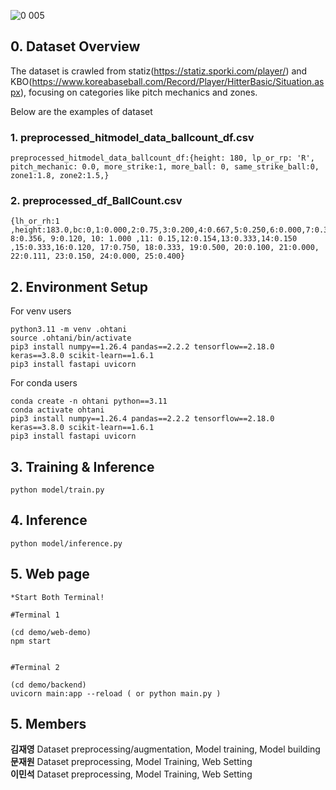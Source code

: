 
![0 005](https://github.com/user-attachments/assets/3cc590ee-6697-424e-b9fc-e20959e8163c)


## 0. Dataset Overview
The dataset is crawled from statiz(https://statiz.sporki.com/player/) and KBO(https://www.koreabaseball.com/Record/Player/HitterBasic/Situation.aspx), focusing on categories like pitch mechanics and zones. 

Below are the examples of dataset

### 1. preprocessed_hitmodel_data_ballcount_df.csv

```
preprocessed_hitmodel_data_ballcount_df:{height: 180, lp_or_rp: 'R', pitch_mechanic: 0.0, more_strike:1, more_ball: 0, same_strike_ball:0, zone1:1.8, zone2:1.5,}
```

### 2. preprocessed_df_BallCount.csv
```
{lh_or_rh:1 ,height:183.0,bc:0,1:0.000,2:0.75,3:0.200,4:0.667,5:0.250,6:0.000,7:0.300, 8:0.356, 9:0.120, 10: 1.000 ,11: 0.15,12:0.154,13:0.333,14:0.150 ,15:0.333,16:0.120, 17:0.750, 18:0.333, 19:0.500, 20:0.100, 21:0.000, 22:0.111, 23:0.150, 24:0.000, 25:0.400}
```

## 2. Environment Setup
For venv users
```
python3.11 -m venv .ohtani
source .ohtani/bin/activate
pip3 install numpy==1.26.4 pandas==2.2.2 tensorflow==2.18.0 keras==3.8.0 scikit-learn==1.6.1
pip3 install fastapi uvicorn
```

For conda users
```
conda create -n ohtani python==3.11
conda activate ohtani
pip3 install numpy==1.26.4 pandas==2.2.2 tensorflow==2.18.0 keras==3.8.0 scikit-learn==1.6.1
pip3 install fastapi uvicorn 
```


## 3. Training & Inference 

```
python model/train.py
```


## 4. Inference 
```
python model/inference.py
```

## 5. Web page 
```
*Start Both Terminal!

#Terminal 1

(cd demo/web-demo)
npm start

  
#Terminal 2

(cd demo/backend)
uvicorn main:app --reload ( or python main.py )
```


## 5. Members
**김재영** Dataset preprocessing/augmentation, Model training, Model building<br>
**문재원** Dataset preprocessing, Model Training, Web Setting<br>
**이민석** Dataset preprocessing, Model Training, Web Setting<br>
